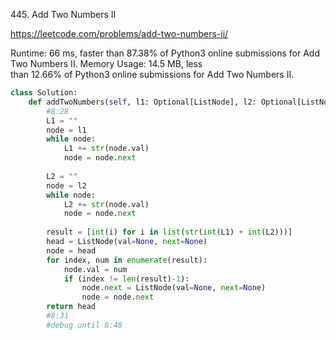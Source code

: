 445. Add Two Numbers II


https://leetcode.com/problems/add-two-numbers-ii/



Runtime: 66 ms, faster than 87.38% of Python3 online submissions for Add Two Numbers II.
Memory Usage: 14.5 MB, less than 12.66% of Python3 online submissions for Add Two Numbers II.



```python
class Solution:
    def addTwoNumbers(self, l1: Optional[ListNode], l2: Optional[ListNode]) -> Optional[ListNode]:
        #8:28
        L1 = ""
        node = l1
        while node:
            L1 += str(node.val)
            node = node.next
            
        L2 = ""
        node = l2
        while node:
            L2 += str(node.val)
            node = node.next
            
        result = [int(i) for i in list(str(int(L1) + int(L2)))]
        head = ListNode(val=None, next=None)
        node = head
        for index, num in enumerate(result):
            node.val = num
            if (index != len(result)-1):
                node.next = ListNode(val=None, next=None)
                node = node.next
        return head
        #8:31
        #debug until 8:48
```
